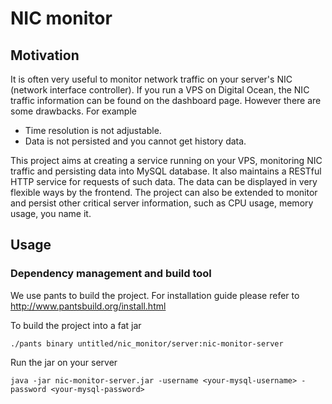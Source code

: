 # NIC monitor 

## Motivation 
It is often very useful to monitor network traffic on your server's NIC (network interface controller). If you run a VPS on Digital Ocean, the NIC traffic information can be found on the dashboard page. However there are some drawbacks. For example

* Time resolution is not adjustable.
* Data is not persisted and you cannot get history data.

This project aims at creating a service running on your VPS, monitoring NIC traffic and persisting data into MySQL database. It also maintains a RESTful HTTP service for requests of such data. The data can be displayed in very flexible ways by the frontend. The project can also be extended to monitor and persist other critical server information, such as CPU usage, memory usage, you name it.

## Usage
### Dependency management and build tool 
We use pants to build the project. For installation guide please refer to http://www.pantsbuild.org/install.html

To build the project into a fat jar
```
./pants binary untitled/nic_monitor/server:nic-monitor-server
```

Run the jar on your server
```
java -jar nic-monitor-server.jar -username <your-mysql-username> -password <your-mysql-password>
```
